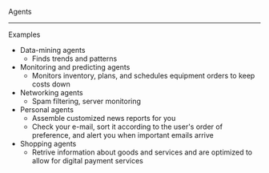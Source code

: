 Agents

- - - -
Examples
* Data-mining agents
  * Finds trends and patterns 
* Monitoring and predicting agents
  * Monitors inventory, plans, and schedules equipment orders to keep costs down
* Networking agents
  * Spam filtering, server monitoring   
* Personal agents
  * Assemble customized news reports for you
  * Check your e-mail, sort it according to the user's order of preference, and alert you when important emails arrive
* Shopping agents
  * Retrive information about goods and services and are optimized to allow for digital payment services 
